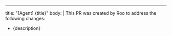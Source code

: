 ---
title: "[Agent] {title}"
body: |
  This PR was created by Roo to address the following changes:
  - {description}